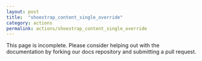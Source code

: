 ```yaml
---
layout: post
title:  "shoestrap_content_single_override"
category: actions
permalink: actions/shoestrap_content_single_override
---
```


This page is incomplete. Please consider helping out with the documentation by forking our docs repository and submitting a pull request.